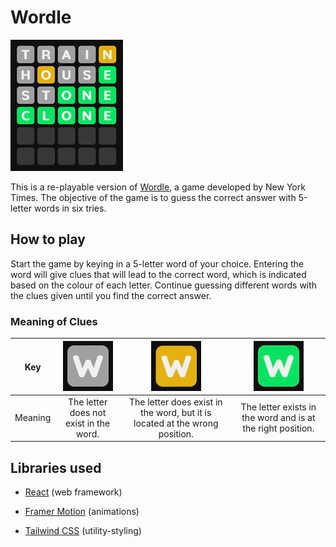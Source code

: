 # Wordle

![Preview](public/static/markdown/preview.jpg)

This is a re-playable version of [Wordle](https://www.nytimes.com/games/wordle/index.html), a game developed by New York Times. The objective of the game is to guess the correct answer with 5-letter words in six tries.

## How to play

Start the game by keying in a 5-letter word of your choice. Entering the word will give clues that will lead to the correct word, which is indicated based on the colour of each letter. Continue guessing different words with the clues given until you find the correct answer.

### Meaning of Clues

| Key | ![Unavailable](public/static/markdown/clues/unavailable.jpg) | ![Misplaced](public/static/markdown/clues/misplaced.jpg) | ![Aligned](public/static/markdown/clues/aligned.jpg) |
| :---: | :---: | :---: | :---: |
| Meaning | The letter does not exist in the word. | The letter does exist in the word, but it is located at the wrong position. | The letter exists in the word and is at the right position. |

## Libraries used

* [React](https://svelte.dev/) (web framework)

* [Framer Motion](https://framer.com/motion) (animations)

* [Tailwind CSS](https://tailwindcss.com/) (utility-styling)
